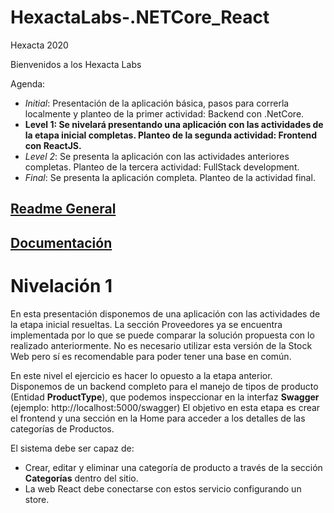 # HexactaLabs-.NETCore_React

Hexacta 2020

Bienvenidos a los Hexacta Labs

Agenda:
* _Initial_: Presentación de la aplicación básica, pasos para correrla localmente y planteo de la primer actividad: Backend con .NetCore.
* __Level 1: Se nivelará presentando una aplicación con las actividades de la etapa inicial completas. Planteo de la segunda actividad: Frontend con ReactJS.__
* _Level 2_: Se presenta la aplicación con las actividades anteriores completas. Planteo de la tercera actividad: FullStack development.
* _Final_: Se presenta la aplicación completa. Planteo de la actividad final. 

## [Readme General](https://github.com/lnapoliHX/HexactaLabs-NetCore_React-Initial/blob/master/README.md)

## [Documentación](https://github.com/lnapoliHX/HexactaLabs-NetCore_React-Initial/blob/master/Docs/index.md)


# Nivelación 1
En esta presentación disponemos de una aplicación con las actividades de la etapa inicial resueltas. La sección Proveedores ya se encuentra implementada por lo que se puede comparar la solución propuesta con lo realizado anteriormente.
No es necesario utilizar esta versión de la Stock Web pero sí es recomendable para poder tener una base en común.

En este nivel el ejercicio es hacer lo opuesto a la etapa anterior. Disponemos de un backend completo para el manejo de tipos de producto (Entidad __ProductType__), que podemos inspeccionar en la interfaz __Swagger__ (ejemplo: http://localhost:5000/swagger)
El objetivo en esta etapa es crear el frontend y una sección en la Home para acceder a los detalles de las categorías de Productos.

El sistema debe ser capaz de:
* Crear, editar y eliminar una categoría de producto a través de la sección __Categorías__ dentro del sitio.
* La web React debe conectarse con estos servicio configurando un store.
